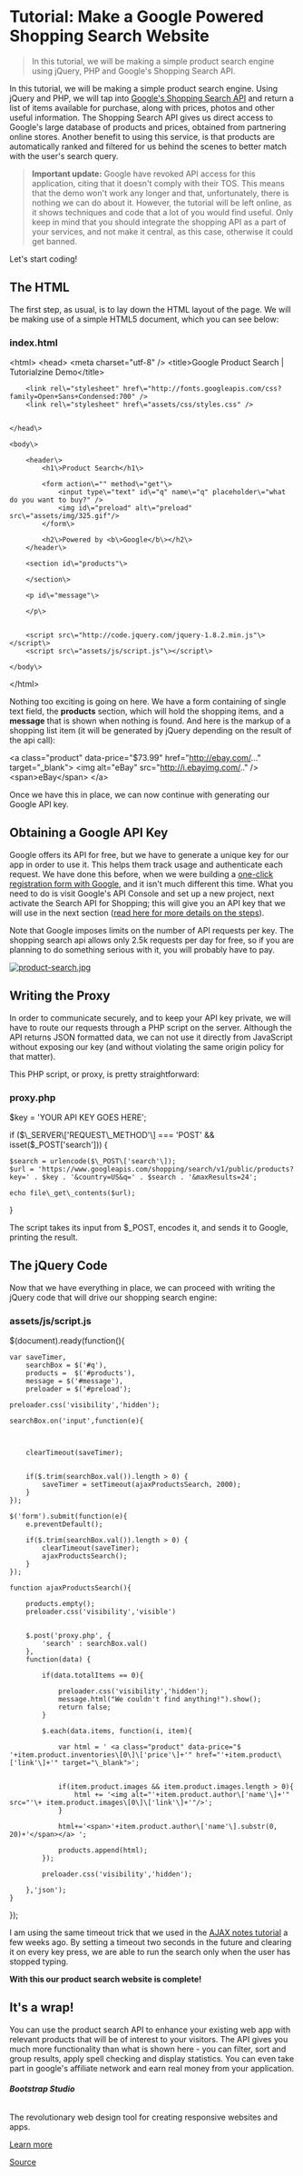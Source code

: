 # Tutorial: Make a Google Powered Shopping Search Website

> In this tutorial, we will be making a simple product search engine using jQuery, PHP and Google's Shopping Search API.

In this tutorial, we will be making a simple product search engine. Using jQuery and PHP, we will tap into [Google's Shopping Search API](https://developers.google.com/shopping-search/) and return a list of items available for purchase, along with prices, photos and other useful information. The Shopping Search API gives us direct access to Google's large database of products and prices, obtained from partnering online stores. Another benefit to using this service, is that products are automatically ranked and filtered for us behind the scenes to better match with the user's search query.

> **Important update:** Google have revoked API access for this application, citing that it doesn't comply with their TOS. This means that the demo won't work any longer and that, unfortunately, there is nothing we can do about it. However, the tutorial will be left online, as it shows techniques and code that a lot of you would find useful. Only keep in mind that you should integrate the shopping API as a part of your services, and not make it central, as this case, otherwise it could get banned.

Let's start coding!

The HTML
--------

The first step, as usual, is to lay down the HTML layout of the page. We will be making use of a simple HTML5 document, which you can see below:

### index.html

<!DOCTYPE html>
<html\>
    <head\>
        <meta charset\="utf-8" />
        <title\>Google Product Search | Tutorialzine Demo</title\>

        
        <link rel\="stylesheet" href\="http://fonts.googleapis.com/css?family=Open+Sans+Condensed:700" />
        <link rel\="stylesheet" href\="assets/css/styles.css" />

        
    </head\>

    <body\>

        <header\>
            <h1\>Product Search</h1\>

            <form action\="" method\="get"\>
                <input type\="text" id\="q" name\="q" placeholder\="what do you want to buy?" />
                <img id\="preload" alt\="preload" src\="assets/img/325.gif"/>
            </form\>

            <h2\>Powered by <b\>Google</b\></h2\>
        </header\>

        <section id\="products"\>
            
        </section\>

        <p id\="message"\>
            
        </p\>

        
        <script src\="http://code.jquery.com/jquery-1.8.2.min.js"\></script\>
        <script src\="assets/js/script.js"\></script\>

    </body\>
</html\>

Nothing too exciting is going on here. We have a form containing of single text field, the **products** section, which will hold the shopping items, and a **message** that is shown when nothing is found. And here is the markup of a shopping list item (it will be generated by jQuery depending on the result of the api call):

<a class\="product" data-price="$73.99" href="http://ebay.com/..." target="\_blank"\>
    <img alt\="eBay" src\="http://i.ebayimg.com/.." />
    <span\>eBay</span\>
</a\>

Once we have this in place, we can now continue with generating our Google API key.

Obtaining a Google API Key
--------------------------

Google offers its API for free, but we have to generate a unique key for our app in order to use it. This helps them track usage and authenticate each request. We have done this before, when we were building a [one-click registration form with Google](https://tutorialzine.com/2012/08/build-a-one-click-registration-form-powered-by-google/), and it isn't much different this time. What you need to do is visit Google's API Console and set up a new project, next activate the Search API for Shopping; this will give you an API key that we will use in the next section ([read here for more details on the steps](https://developers.google.com/shopping-search/v1/getting_started#getting-started)).

Note that Google imposes limits on the number of API requests per key. The shopping search api allows only 2.5k requests per day for free, so if you are planning to do something serious with it, you will probably have to pay.

[![product-search.jpg](https://tutorialzine.com/media/2012/11/product-search.jpg)](https://demo.tutorialzine.com/2012/11/google-product-search/)

Writing the Proxy
-----------------

In order to communicate securely, and to keep your API key private, we will have to route our requests through a PHP script on the server. Although the API returns JSON formatted data, we can not use it directly from JavaScript without exposing our key (and without violating the same origin policy for that matter).

This PHP script, or proxy, is pretty straightforward:

### proxy.php

$key = 'YOUR API KEY GOES HERE';

if ($\_SERVER\['REQUEST\_METHOD'\] === 'POST' && isset($\_POST\['search'\])) {

    $search = urlencode($\_POST\['search'\]);
    $url = 'https://www.googleapis.com/shopping/search/v1/public/products?key=' . $key . '&country=US&q=' . $search . '&maxResults=24';

    echo file\_get\_contents($url);
}

The script takes its input from $\_POST, encodes it, and sends it to Google, printing the result.

The jQuery Code
---------------

Now that we have everything in place, we can proceed with writing the jQuery code that will drive our shopping search engine:

### assets/js/script.js

$(document).ready(function(){

    var saveTimer,
        searchBox = $('#q'),
        products =  $('#products'),
        message = $('#message'),
        preloader = $('#preload');

    preloader.css('visibility','hidden');

    searchBox.on('input',function(e){

        
        
        clearTimeout(saveTimer);

        
        if($.trim(searchBox.val()).length > 0) {
            saveTimer = setTimeout(ajaxProductsSearch, 2000);
        }
    });

    $('form').submit(function(e){
        e.preventDefault();

        if($.trim(searchBox.val()).length > 0) {
            clearTimeout(saveTimer);
            ajaxProductsSearch();
        }
    });

    function ajaxProductsSearch(){

        products.empty();
        preloader.css('visibility','visible')

        
        $.post('proxy.php', {
            'search' : searchBox.val()
        },
        function(data) {

            if(data.totalItems == 0){

                preloader.css('visibility','hidden');
                message.html("We couldn't find anything!").show();
                return false;
            }

            $.each(data.items, function(i, item){

                var html = ' <a class="product" data-price="$ '+item.product.inventories\[0\]\['price'\]+'" href="'+item.product\['link'\]+'" target="\_blank">';

                
                if(item.product.images && item.product.images.length > 0){
                    html += '<img alt="'+item.product.author\['name'\]+'" src="'\+ item.product.images\[0\]\['link'\]+'"/>';
                }

                html+='<span>'+item.product.author\['name'\].substr(0, 20)+'</span></a> ';

                products.append(html);
            });

            preloader.css('visibility','hidden');

        },'json');
    }

});

I am using the same timeout trick that we used in the [AJAX notes tutorial](https://tutorialzine.com/2012/09/simple-note-taking-app-ajax/ "Let’s Make A Simple AJAX Note Taking App") a few weeks ago. By setting a timeout two seconds in the future and clearing it on every key press, we are able to run the search only when the user has stopped typing.

**With this our product search website is complete!**

It's a wrap!
------------

You can use the product search API to enhance your existing web app with relevant products that will be of interest to your visitors. The API gives you much more functionality than what is shown here - you can filter, sort and group results, apply spell checking and display statistics. You can even take part in google's affiliate network and earn real money from your application.

###### **Bootstrap Studio**

The revolutionary web design tool for creating responsive websites and apps.

[Learn more](#)


[Source](https://tutorialzine.com/2012/11/google-product-search)
